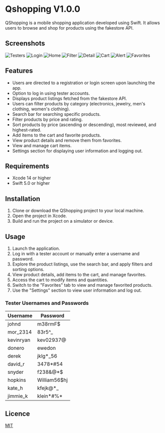 
# Qshopping V1.0.0

QShopping is a mobile shopping application developed using Swift. It allows users to browse and shop for products using the fakestore API.

## Screenshots

![Testers](screenshots/testers.png)
![Login](screenshots/login.png)
![Home](screenshots/home.png)
![Filter](screenshots/filter.png)
![Detail](screenshots/detail.png)
![Cart](screenshots/cart.png)
![Alert](screenshots/alert.png)
![Favorites](screenshots/favorites.png)

## Features

- Users are directed to a registration or login screen upon launching the app.
- Option to log in using tester accounts.
- Displays product listings fetched from the fakestore API.
- Users can filter products by category (electronics, jewelry, men's clothing, women's clothing).
- Search bar for searching specific products.
- Filter products by price and rating.
- Sort products by price (ascending or descending), most reviewed, and highest-rated.
- Add items to the cart and favorite products.
- View product details and remove them from favorites.
- View and manage cart items.
- Settings section for displaying user information and logging out.

## Requirements

- Xcode 14 or higher
- Swift 5.0 or higher

## Installation

1. Clone or download the QShopping project to your local machine.
2. Open the project in Xcode.
3. Build and run the project on a simulator or device.

## Usage

1. Launch the application.
2. Log in with a tester account or manually enter a username and password.
3. Explore the product listings, use the search bar, and apply filters and sorting options.
4. View product details, add items to the cart, and manage favorites.
5. Access the cart to modify items and quantities.
6. Switch to the "Favorites" tab to view and manage favorited products.
7. Use the "Settings" section to view user information and log out.

### Tester Usernames and Passwords


| Username  | Password     |
| --------- | ------------ |
| johnd     | m38rmF$      |
| mor_2314  | 83r5^_       |
| kevinryan | kev02937@    |
| donero    | ewedon       |
| derek     | jklg*_56     |
| david_r   | 3478*#54     |
| snyder    | f238&@*$     |
| hopkins   | William56$hj |
| kate_h    | kfejk@*_     |
| jimmie_k  | klein*#%*    |

## Licence

[MIT](https://choosealicense.com/licenses/mit/)
